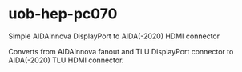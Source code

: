 # uob-hep-pc070
Simple AIDAInnova DisplayPort to AIDA(-2020) HDMI connector

Converts from AIDAInnova fanout and TLU DisplayPort connector to AIDA(-2020) TLU HDMI connector.
